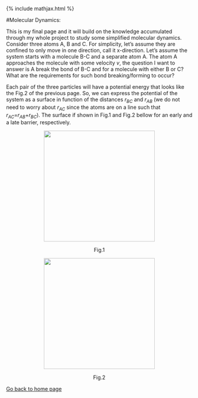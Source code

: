 {% include mathjax.html %}

#Molecular Dynamics:

This is my final page and it will build on the knowledge accumulated through my whole project to study some simplified molecular dynamics. Consider three atoms A, B and C. For simplicity, let’s assume they are confined to only move in one direction, call it x-direction. Let’s assume the system starts with a molecule B-C and a separate atom A. The atom A approaches the molecule with some velocity $v$, the question I want to answer is A break the bond of B-C and for a molecule with either B or C? What are the requirements for such bond breaking/forming to occur? 

Each pair of the three particles will have a potential energy that looks like the Fig.2 of the previous page. So, we can express the potential of the system as a surface in function of the distances $r_{BC}$ and $r_{AB}$ (we do not need to worry about $r_{AC}$ since the atoms are on a line such that $r_{AC}$=$r_{AB}$+$r_{BC}$). The surface if shown in Fig.1 and Fig.2 bellow for an early and a late barrier, respectively.

<p align="center"><img src="https://user-images.githubusercontent.com/35305574/38695528-862533d0-3e5a-11e8-95ce-018301e0b91d.jpg" width="300"></p>
<p align="center">Fig.1</p>

<p align="center"><img src="https://user-images.githubusercontent.com/35305574/38695530-87e11e1e-3e5a-11e8-9136-6b143f23df3b.jpg" width="300"></p>
<p align="center">Fig.2</p>


[Go back to home page](/README.md)
